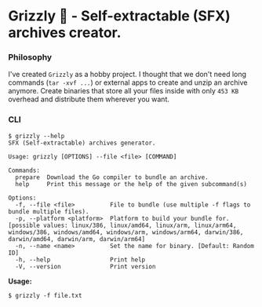 # Grizzly 🐻 - Self-extractable (SFX) archives creator.

### Philosophy

I've created `Grizzly` as a hobby project. I thought that we don't need
long commands (`tar -xvf ...`) or external apps to create and unzip an archive anymore.
Create binaries that store all your files inside with only `453 KB` overhead and distribute them wherever you want.

### CLI

```shell
$ grizzly --help
SFX (Self-extractable) archives generator.

Usage: grizzly [OPTIONS] --file <file> [COMMAND]

Commands:
  prepare  Download the Go compiler to bundle an archive.
  help     Print this message or the help of the given subcommand(s)

Options:
  -f, --file <file>          File to bundle (use multiple -f flags to bundle multiple files).
  -p, --platform <platform>  Platform to build your bundle for. [possible values: linux/386, linux/amd64, linux/arm, linux/arm64, windows/386, windows/amd64, windows/arm, windows/arm64, darwin/386, darwin/amd64, darwin/arm, darwin/arm64]
  -n, --name <name>          Set the name for binary. [Default: Random ID]
  -h, --help                 Print help
  -V, --version              Print version
```

**Usage:**

```shell
$ grizzly -f file.txt
```